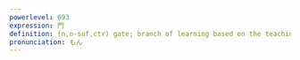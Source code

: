 ```yaml
---
powerlevel: 693
expression: 門
definition: (n,n-suf,ctr) gate; branch of learning based on the teachings of a single master; (biological) division; counter for cannons; (P)
pronunciation: もん
---
```

